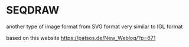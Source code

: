 # SEQDRAW
another type of image format from SVG format
very similar to IGL format

based on this website
https://patsos.de/New_Weblog/?p=671

